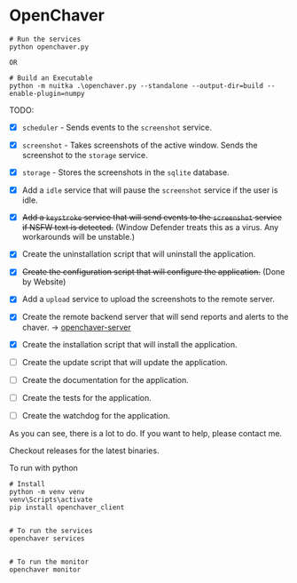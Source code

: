 # OpenChaver  

```
# Run the services
python openchaver.py

OR

# Build an Executable
python -m nuitka .\openchaver.py --standalone --output-dir=build --enable-plugin=numpy
```

TODO:
- [x] `scheduler` - Sends events to the `screenshot` service.
- [x] `screenshot` - Takes screenshots of the active window. Sends the screenshot to the `storage` service.
- [x] `storage` - Stores the screenshots in the `sqlite` database.
- [x] Add a `idle` service that will pause the `screenshot` service if the user is idle.
- [x] ~~Add a `keystroke` service that will send events to the `screenshot` service if NSFW text is detected.~~ (Window Defender treats this as a virus. Any workarounds will be unstable.)
- [x] Create the uninstallation script that will uninstall the application.
- [x] ~~Create the configuration script that will configure the application.~~ (Done by Website)
- [x] Add a `upload` service to upload the screenshots to the remote server.
- [x] Create the remote backend server that will send reports and alerts to the chaver. -> [openchaver-server](https://github.com/dickermoshe/OpenChaver-Server)
- [x] Create the installation script that will install the application.
- [ ] Create the update script that will update the application.
- [ ] Create the documentation for the application.
- [ ] Create the tests for the application.
- [ ] Create the watchdog for the application.


As you can see, there is a lot to do. If you want to help, please contact me.

Checkout releases for the latest binaries.

To run with python
```
# Install
python -m venv venv
venv\Scripts\activate
pip install openchaver_client


# To run the services
openchaver services


# To run the monitor
openchaver monitor
```

